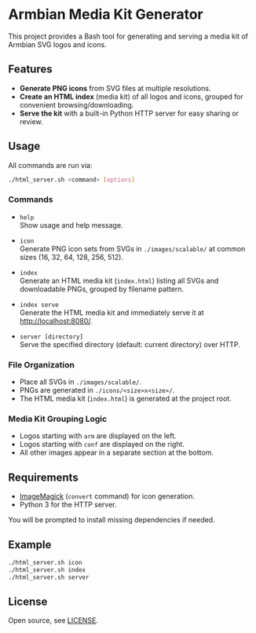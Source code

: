 # Armbian Media Kit Generator

This project provides a Bash tool for generating and serving a media kit of Armbian SVG logos and icons.

## Features

- **Generate PNG icons** from SVG files at multiple resolutions.
- **Create an HTML index** (media kit) of all logos and icons, grouped for convenient browsing/downloading.
- **Serve the kit** with a built-in Python HTTP server for easy sharing or review.

## Usage

All commands are run via:
```bash
./html_server.sh <command> [options]
```

### Commands

- `help`  
  Show usage and help message.

- `icon`  
  Generate PNG icon sets from SVGs in `./images/scalable/` at common sizes (16, 32, 64, 128, 256, 512).

- `index`  
  Generate an HTML media kit (`index.html`) listing all SVGs and downloadable PNGs, grouped by filename pattern.

- `index serve`  
  Generate the HTML media kit and immediately serve it at [http://localhost:8080/](http://localhost:8080/).

- `server [directory]`  
  Serve the specified directory (default: current directory) over HTTP.

### File Organization

- Place all SVGs in `./images/scalable/`.
- PNGs are generated in `./icons/<size>x<size>/`.
- The HTML media kit (`index.html`) is generated at the project root.

### Media Kit Grouping Logic

- Logos starting with `arm` are displayed on the left.
- Logos starting with `conf` are displayed on the right.
- All other images appear in a separate section at the bottom.

## Requirements

- [ImageMagick](https://imagemagick.org/) (`convert` command) for icon generation.
- Python 3 for the HTTP server.

You will be prompted to install missing dependencies if needed.

## Example

```bash
./html_server.sh icon
./html_server.sh index
./html_server.sh server
```

## License

Open source, see [LICENSE](LICENSE).